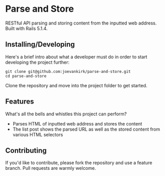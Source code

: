 # Parse and Store

RESTful API parsing and storing content from the inputted web address. Built with Rails 5.1.4.

## Installing/Developing

Here's a brief intro about what a developer must do in order to start developing
the project further:

```shell
git clone git@github.com:joevankirk/parse-and-store.git
cd parse-and-store
```

Clone the repository and move into the project folder to get started.

## Features

What's all the bells and whistles this project can perform?
* Parses HTML of inputted web address and stores the content
* The list post shows the parsed URL as well as the stored content from various HTML selectors


## Contributing

If you'd like to contribute, please fork the repository and use a feature
branch. Pull requests are warmly welcome.
